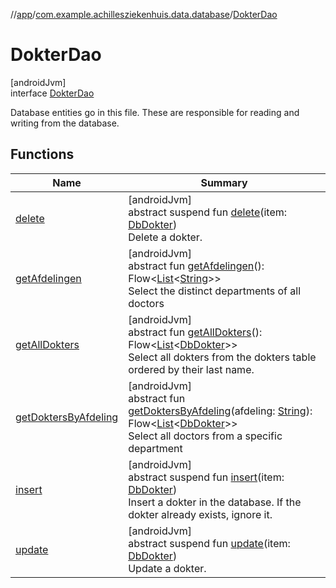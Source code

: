 //[app](../../../index.md)/[com.example.achillesziekenhuis.data.database](../index.md)/[DokterDao](index.md)

# DokterDao

[androidJvm]\
interface [DokterDao](index.md)

Database entities go in this file. These are responsible for reading and writing from the database.

## Functions

| Name | Summary |
|---|---|
| [delete](delete.md) | [androidJvm]<br>abstract suspend fun [delete](delete.md)(item: [DbDokter](../-db-dokter/index.md))<br>Delete a dokter. |
| [getAfdelingen](get-afdelingen.md) | [androidJvm]<br>abstract fun [getAfdelingen](get-afdelingen.md)(): Flow&lt;[List](https://kotlinlang.org/api/latest/jvm/stdlib/kotlin.collections/-list/index.html)&lt;[String](https://kotlinlang.org/api/latest/jvm/stdlib/kotlin/-string/index.html)&gt;&gt;<br>Select the distinct departments of all doctors |
| [getAllDokters](get-all-dokters.md) | [androidJvm]<br>abstract fun [getAllDokters](get-all-dokters.md)(): Flow&lt;[List](https://kotlinlang.org/api/latest/jvm/stdlib/kotlin.collections/-list/index.html)&lt;[DbDokter](../-db-dokter/index.md)&gt;&gt;<br>Select all dokters from the dokters table ordered by their last name. |
| [getDoktersByAfdeling](get-dokters-by-afdeling.md) | [androidJvm]<br>abstract fun [getDoktersByAfdeling](get-dokters-by-afdeling.md)(afdeling: [String](https://kotlinlang.org/api/latest/jvm/stdlib/kotlin/-string/index.html)): Flow&lt;[List](https://kotlinlang.org/api/latest/jvm/stdlib/kotlin.collections/-list/index.html)&lt;[DbDokter](../-db-dokter/index.md)&gt;&gt;<br>Select all doctors from a specific department |
| [insert](insert.md) | [androidJvm]<br>abstract suspend fun [insert](insert.md)(item: [DbDokter](../-db-dokter/index.md))<br>Insert a dokter in the database. If the dokter already exists, ignore it. |
| [update](update.md) | [androidJvm]<br>abstract suspend fun [update](update.md)(item: [DbDokter](../-db-dokter/index.md))<br>Update a dokter. |
